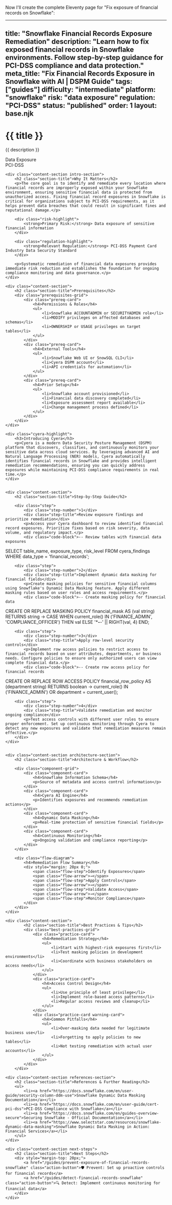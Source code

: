 Now I'll create the complete Eleventy page for "Fix exposure of financial records on Snowflake":

---
title: "Snowflake Financial Records Exposure Remediation"
description: "Learn how to fix exposed financial records in Snowflake environments. Follow step-by-step guidance for PCI-DSS compliance and data protection."
meta_title: "Fix Financial Records Exposure in Snowflake with AI | DSPM Guide"
tags: ["guides"]
difficulty: "intermediate"
platform: "snowflake"
risk: "data exposure"
regulation: "PCI-DSS"
status: "published"
order: 1
layout: base.njk
---

<div class="container">
    <div class="header">
        <h1>{{ title }}</h1>
        <p>{{ description }}</p>
        <div class="badge">Data Exposure</div>
        <div class="badge regulation">PCI-DSS</div>
    </div>

    <div class="content-section intro-section">
        <h2 class="section-title">Why It Matters</h2>
        <p>The core goal is to identify and remediate every location where financial records are improperly exposed within your Snowflake environment, ensuring sensitive financial data is protected from unauthorized access. Fixing financial record exposures in Snowflake is critical for organizations subject to PCI-DSS requirements, as it helps prevent data breaches that could result in significant fines and reputational damage.</p>
        
        <div class="risk-highlight">
            <strong>Primary Risk:</strong> Data exposure of sensitive financial information
        </div>
        
        <div class="regulation-highlight">
            <strong>Relevant Regulation:</strong> PCI-DSS Payment Card Industry Data Security Standard
        </div>
        
        <p>Systematic remediation of financial data exposures provides immediate risk reduction and establishes the foundation for ongoing compliance monitoring and data governance.</p>
    </div>

    <div class="content-section">
        <h2 class="section-title">Prerequisites</h2>
        <div class="prerequisites-grid">
            <div class="prereq-card">
                <h4>Permissions & Roles</h4>
                <ul>
                    <li>Snowflake ACCOUNTADMIN or SECURITYADMIN role</li>
                    <li>MODIFY privileges on affected databases and schemas</li>
                    <li>OWNERSHIP or USAGE privileges on target tables</li>
                </ul>
            </div>
            <div class="prereq-card">
                <h4>External Tools</h4>
                <ul>
                    <li>Snowflake Web UI or SnowSQL CLI</li>
                    <li>Cyera DSPM account</li>
                    <li>API credentials for automation</li>
                </ul>
            </div>
            <div class="prereq-card">
                <h4>Prior Setup</h4>
                <ul>
                    <li>Snowflake account provisioned</li>
                    <li>Financial data discovery completed</li>
                    <li>Exposure assessment report available</li>
                    <li>Change management process defined</li>
                </ul>
            </div>
        </div>
    </div>
	
    <div class="cyera-highlight">
        <h3>Introducing Cyera</h3>
        <p>Cyera is a modern Data Security Posture Management (DSPM) platform that discovers, classifies, and continuously monitors your sensitive data across cloud services. By leveraging advanced AI and Natural Language Processing (NER) models, Cyera automatically identifies financial records in Snowflake and provides intelligent remediation recommendations, ensuring you can quickly address exposures while maintaining PCI-DSS compliance requirements in real time.</p>
    </div>
	

    <div class="content-section">
        <h2 class="section-title">Step-by-Step Guide</h2>
        
        <div class="step">
            <div class="step-number">1</div>
            <div class="step-title">Review exposure findings and prioritize remediation</div>
            <p>Access your Cyera dashboard to review identified financial record exposures. Prioritize fixes based on risk severity, data volume, and regulatory impact.</p>
            <div class="code-block">-- Review tables with financial data exposures
SELECT table_name, exposure_type, risk_level FROM cyera_findings WHERE data_type = 'financial_records';</div>
        </div>

        <div class="step">
            <div class="step-number">2</div>
            <div class="step-title">Implement dynamic data masking for financial fields</div>
            <p>Create masking policies for sensitive financial columns using Snowflake's Dynamic Data Masking feature. Apply different masking rules based on user roles and access requirements.</p>
            <div class="code-block">-- Create masking policy for financial data
CREATE OR REPLACE MASKING POLICY financial_mask AS (val string) RETURNS string ->
CASE 
  WHEN current_role() IN ('FINANCE_ADMIN', 'COMPLIANCE_OFFICER') THEN val
  ELSE '***-**-' || RIGHT(val, 4)
END;</div>
        </div>

        <div class="step">
            <div class="step-number">3</div>
            <div class="step-title">Apply row-level security controls</div>
            <p>Implement row access policies to restrict access to financial records based on user attributes, departments, or business needs. Configure policies to ensure only authorized users can view complete financial data.</p>
            <div class="code-block">-- Create row access policy for financial records
CREATE OR REPLACE ROW ACCESS POLICY financial_row_policy AS (department string) RETURNS boolean ->
current_role() IN ('FINANCE_ADMIN') OR department = current_user();</div>
        </div>

        <div class="step">
            <div class="step-number">4</div>
            <div class="step-title">Validate remediation and monitor ongoing compliance</div>
            <p>Test access controls with different user roles to ensure proper enforcement. Set up continuous monitoring through Cyera to detect any new exposures and validate that remediation measures remain effective.</p>
        </div>
    </div>


    <div class="content-section architecture-section">
        <h2 class="section-title">Architecture & Workflow</h2>
        
        <div class="component-grid">
            <div class="component-card">
                <h4>Snowflake Information Schema</h4>
                <p>Source of metadata and access control information</p>
            </div>
            <div class="component-card">
                <h4>Cyera AI Engine</h4>
                <p>Identifies exposures and recommends remediation actions</p>
            </div>
            <div class="component-card">
                <h4>Dynamic Data Masking</h4>
                <p>Real-time protection of sensitive financial fields</p>
            </div>
            <div class="component-card">
                <h4>Continuous Monitoring</h4>
                <p>Ongoing validation and compliance reporting</p>
            </div>
        </div>

        <div class="flow-diagram">
            <h4>Remediation Flow Summary</h4>
            <div style="margin: 20px 0;">
                <span class="flow-step">Identify Exposures</span>
                <span class="flow-arrow">→</span>
                <span class="flow-step">Apply Controls</span>
                <span class="flow-arrow">→</span>
                <span class="flow-step">Validate Access</span>
                <span class="flow-arrow">→</span>
                <span class="flow-step">Monitor Compliance</span>
            </div>
        </div>
    </div>

	<div class="content-section">
	        <h2 class="section-title">Best Practices & Tips</h2>
	        <div class="best-practices-grid">
	            <div class="practice-card">
	                <h4>Remediation Strategy</h4>
	                <ul>
	                    <li>Start with highest-risk exposures first</li>
	                    <li>Test masking policies in development environments</li>
	                    <li>Coordinate with business stakeholders on access needs</li>
	                </ul>
	            </div>
	            <div class="practice-card">
	                <h4>Access Control Design</h4>
	                <ul>
	                    <li>Use principle of least privilege</li>
	                    <li>Implement role-based access patterns</li>
	                    <li>Regular access reviews and cleanup</li>
	                </ul>
	            </div>
	            <div class="practice-card warning-card">
	                <h4>Common Pitfalls</h4>
	                <ul>
	                    <li>Over-masking data needed for legitimate business use</li>
	                    <li>Forgetting to apply policies to new tables</li>
	                    <li>Not testing remediation with actual user accounts</li>
	                </ul>
	            </div>
	        </div>
	    </div>

    <div class="content-section references-section">
        <h2 class="section-title">References & Further Reading</h2>
        <ul>
            <li><a href="https://docs.snowflake.com/en/user-guide/security-column-ddm-use">Snowflake Dynamic Data Masking Documentation</a></li>
            <li><a href="https://docs.snowflake.com/en/user-guide/cert-pci-dss">PCI-DSS Compliance with Snowflake</a></li>
            <li><a href="https://docs.snowflake.com/en/guides-overview-secure">Securing Snowflake - Official Documentation</a></li>
            <li><a href="https://www.selectstar.com/resources/snowflake-dynamic-data-masking">Snowflake Dynamic Data Masking in Action: Financial Services</a></li>
        </ul>
    </div>

    <div class="content-section next-steps">
        <h2 class="section-title">Next Steps</h2>
        <div style="margin-top: 20px;">
            <a href="/guides/prevent-exposure-of-financial-records-snowflake" class="action-button">🛡️ Prevent: Set up proactive controls for financial records</a>
            <a href="/guides/detect-financial-records-snowflake" class="action-button">🔍 Detect: Implement continuous monitoring for financial data</a>
        </div>
    </div>
</div>